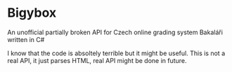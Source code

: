 # Bigybox
An unofficial partially broken API for Czech online grading system Bakaláři written in C#

I know that the code is absoltely terrible but it might be useful. 
This is not a real API, it just parses HTML, real API might be done in future.
